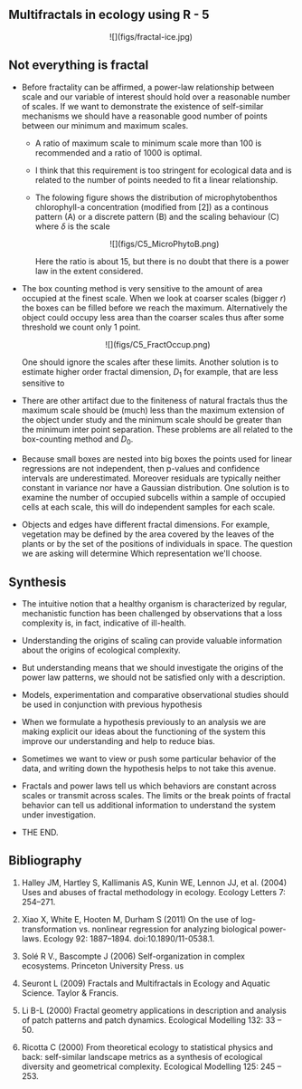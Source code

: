 
## Multifractals in ecology using R - 5

<center>
![](figs/fractal-ice.jpg)
</center> 

## Not everything is fractal  

+ Before fractality can be affirmed, a power-law relationship between scale and our variable of interest  should hold over a reasonable number of scales. If we want to demonstrate the existence of self-similar mechanisms we should have a reasonable good number of points between our minimum and maximum scales. 

	+ A ratio of maximum scale to minimum scale more than 100 is recommended and a ratio of 1000 is optimal. 

	+ I think that this requirement is too stringent for ecological data and is related to the number of points needed to fit a linear relationship. 

	+ The folowing figure shows the distribution of microphytobenthos chlorophyll-a concentration (modified from [2]) as a continous pattern (A) or a discrete pattern (B) and the scaling behaviour (C) where $\delta$ is the scale

		<center>
		![](figs/C5_MicroPhytoB.png)
		</center> 

		Here the ratio is about 15, but there is no doubt that there is a power law in the extent considered.

+ The box counting method is very sensitive to the amount of area occupied at the finest scale. 
	When we look at coarser scales (bigger $r$) the boxes can be filled before we reach the maximum.
	Alternatively the object could occupy less area than the coarser scales thus after some threshold we count only 1 point.

	<center>
	![](figs/C5_FractOccup.png)
	</center> 

	One should ignore the scales after these limits. Another solution is to estimate higher order fractal dimension, $D_1$ for example, that are less sensitive to 

+ There are other artifact due to the finiteness of natural fractals thus the maximum scale should be (much) less than the maximum extension of the object under study and the minimum scale should be greater than the minimum inter point separation. These problems are all related to the box-counting method and $D_0$.

+ Because small boxes are nested into big boxes the points used for linear regressions are not independent, then p-values and confidence intervals are underestimated. Moreover residuals are typically neither constant in variance nor have a Gaussian distribution. One solution is to examine the number of occupied subcells within a sample of occupied cells at each scale, this will do independent samples for each scale.

+ Objects and edges have different fractal dimensions. For example, vegetation may be defined by
the area covered by the leaves of the plants or by the set of the positions of individuals in space. The question we are asking will determine Which representation we'll choose. 


## Synthesis

+ The intuitive notion that a healthy organism is characterized by regular, mechanistic function has been challenged by observations that a loss complexity is, in fact, indicative of ill-health.

+ Understanding the origins of scaling can provide valuable information about the origins of ecological complexity. 

+ But understanding means that we should investigate the origins of the power law patterns, we should not be satisfied only with a description.

+ Models, experimentation and comparative observational studies should be used in conjunction with previous hypothesis 

+ When we formulate a hypothesis previously to an analysis we are making explicit our ideas about the functioning of the system this improve our understanding and help to reduce bias. 

+ Sometimes we want to view or push some particular behavior of the data, and writing down the hypothesis helps to not take this avenue.

+ Fractals and power laws tell us which behaviors are constant across scales or transmit across scales. The limits or the break points of fractal behavior can tell us additional information to understand the system under investigation.

+ THE END.


## Bibliography

1. Halley JM, Hartley S, Kallimanis AS, Kunin WE, Lennon JJ, et al. (2004) Uses and abuses of fractal methodology in ecology. Ecology Letters 7: 254–271.

1. Xiao X, White E, Hooten M, Durham S (2011) On the use of log-transformation vs. nonlinear regression for analyzing biological power-laws. Ecology 92: 1887–1894. doi:10.1890/11-0538.1. 

1. Solé R V., Bascompte J (2006) Self-organization in complex ecosystems. Princeton University Press. us

1. Seuront L (2009) Fractals and Multifractals in Ecology and Aquatic Science. Taylor & Francis. 


1. Li B-L (2000) Fractal geometry applications in description and analysis of patch patterns and patch dynamics. Ecological Modelling 132: 33 – 50.


1. Ricotta C (2000) From theoretical ecology to statistical physics and back: self-similar landscape metrics as a synthesis of ecological diversity and geometrical complexity. Ecological Modelling 125: 245 – 253.